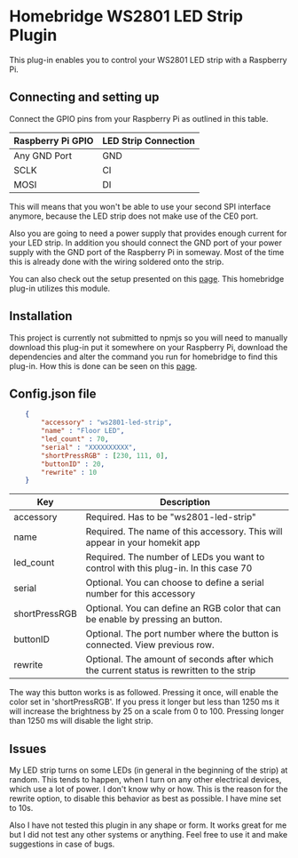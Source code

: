 

# Homebridge WS2801 LED Strip Plugin

This plug-in enables you to control your WS2801 LED strip with a Raspberry Pi. 

## Connecting and setting up

Connect the GPIO pins from your Raspberry Pi as outlined in this table.

| Raspberry Pi GPIO | LED Strip Connection |
|-------------------|----------------------|
| Any GND Port      | GND                  |
| SCLK              | CI                   |
| MOSI              | DI                   |

This will means that you won't be able to use your second SPI interface anymore, because the LED strip does not make use of the CE0 port.

Also you are going to need a power supply that provides enough current for your LED strip. In addition you should connect the GND port of your power supply with the GND port of the Raspberry Pi in someway. Most of the time this is already done with the wiring soldered onto the strip.

You can also check out the setup presented on this [page](https://github.com/Jorgen-VikingGod/node-rpi-ws2801). This homebridge plug-in utilizes this module.

## Installation

This project is currently not submitted to npmjs so you will need to manually download this plug-in put it somewhere on your Raspberry Pi, download the dependencies and alter the command you run for homebridge to find this plug-in. How this is done can be seen on this [page](https://github.com/nfarina/homebridge).

## Config.json file

```json
	{
        "accessory" : "ws2801-led-strip",
        "name" : "Floor LED",
        "led_count" : 70,
        "serial" : "XXXXXXXXXX",
        "shortPressRGB" : [230, 111, 0],
        "buttonID" : 20,
        "rewrite" : 10
    }
```

| Key           | Description                                                                        |
|---------------|------------------------------------------------------------------------------------|
| accessory     | Required. Has to be "ws2801-led-strip"                                             |
| name          | Required. The name of this accessory. This will appear in your homekit app         |
| led_count     | Required. The number of LEDs you want to control with this plug-in. In this case 70 |
| serial        | Optional. You can choose to define a serial number for this accessory              |
| shortPressRGB | Optional. You can define an RGB color that can be enable by pressing an button.    |
| buttonID      | Optional. The port number where the button is connected. View previous row.        |
| rewrite       | Optional. The amount of seconds after which the current status is rewritten to the strip        |

The way this button works is as followed. Pressing it once, will enable the color set in 'shortPressRGB'. If you press it longer but less than 1250 ms it will increase the brightness by 25 on a scale from 0 to 100. Pressing longer than 1250 ms will disable the light strip.


## Issues

My LED strip turns on some LEDs (in general in the beginning of the strip) at random. This tends to happen, when I turn on any other electrical devices, which use a lot of power. I don't know why or how. This is the reason for the rewrite option, to disable this behavior as best as possible. I have mine set to 10s.

Also I have not tested this plugin in any shape or form. It works great for me but I did not test any other systems or anything. Feel free to use it and make suggestions in case of bugs.
